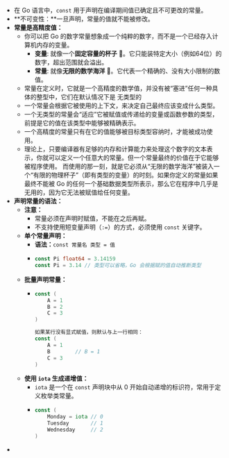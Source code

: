 - 在 Go 语言中，`const` 用于声明在编译期间值已确定且不可更改的常量。
- **不可变性：**一旦声明，常量的值就不能被修改。
- **常量是高精度值：**
	- 你可以把 Go 的数字常量想象成一个纯粹的数字，而不是一个已经存入计算机内存的变量。
		- **变量**: 就像一个**固定容量的杯子** 🥛。它只能装特定大小（例如64位）的数字，超出范围就会溢出。
		- **常量**: 就像**无限的数学海洋** 🌊。它代表一个精确的、没有大小限制的数值。
	- 常量在定义时，它就是一个高精度的数学值，并没有被“塞进”任何一种具体的整型中，它们在默认情况下是 无类型的
	- 一个常量会根据它被使用的上下文，来决定自己最终应该变成什么类型。
	- 一个无类型的常量会“适应”它被赋值或传递给的变量或函数参数的类型，前提是它的值在该类型中能够被精确表示。
	- 一个高精度的常量只有在它的值能够被目标类型容纳时，才能被成功使用。
	- 理论上，只要编译器有足够的内存和计算能力来处理这个数字的文本表示，你就可以定义一个任意大的常量。但一个常量最终的价值在于它能够被程序使用。 而使用的那一刻，就是它必须从“无限的数学海洋”被装入一个“有限的物理杯子”（即有类型的变量）的时刻。如果你定义的常量如果最终不能被 Go 的任何一个基础数据类型所表示，那么它在程序中几乎是无用的，因为它无法被赋值给任何变量。
- **声明常量的语法：**
	- **注意：**
		- 常量必须在声明时赋值，不能在之后再赋。
		- 不支持使用短变量声明（`:=`）的方式，必须使用 `const` 关键字。
	- **单个常量声明：**
		- **语法：**`const 常量名 类型 = 值`
		- ```go
		  const Pi float64 = 3.14159
		  const Pi = 3.14 // 类型可以省略，Go 会根据赋的值自动推断类型
		  ```
	- **批量声明常量：**
		- ```go
		  const (
		      A = 1
		      B = 2
		      C = 3
		  )
		  
		  如果某行没有显式赋值，则默认与上一行相同：
		  const (
		      A = 1
		      B        // B = 1
		      C = 3
		  )
		  ```
	- **使用 `iota` 生成递增值：**
		- `iota` 是一个在 `const` 声明块中从 0 开始自动递增的标识符，常用于定义枚举类常量。
		- ```go
		  const (
		      Monday = iota // 0
		      Tuesday       // 1
		      Wednesday     // 2
		  )
		  ```
-